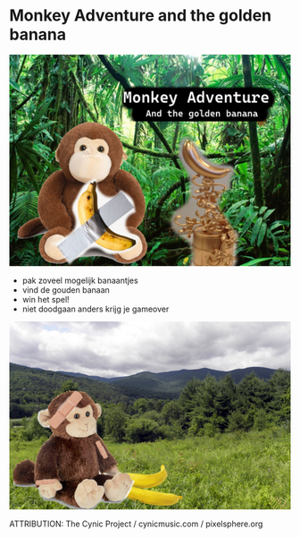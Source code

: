 # Monkey Adventure and the golden banana

![MainMenu](./src/images/monkeymenu.png)

- pak zoveel mogelijk banaantjes
- vind de gouden banaan
- win het spel!
- niet doodgaan anders krijg je gameover

![MainMenu](./src/images/goverimage.png)

ATTRIBUTION: The Cynic Project / cynicmusic.com / pixelsphere.org

